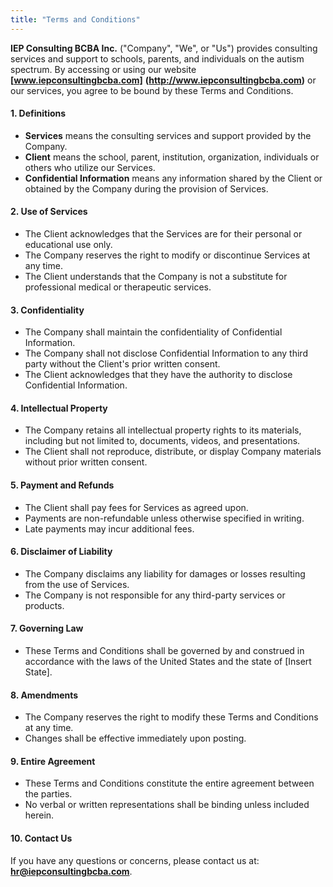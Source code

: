 ```yaml
---
title: "Terms and Conditions"
---
```


**IEP Consulting BCBA Inc.** ("Company", "We", or "Us") provides consulting services and support to schools, parents, and individuals on the autism spectrum. By accessing or using our website **[www.iepconsultingbcba.com]** **(http://www.iepconsultingbcba.com)** or our services, you agree to be bound by these Terms and Conditions.

#### 1. Definitions

- **Services** means the consulting services and support provided by the Company.
- **Client** means the school, parent, institution, organization, individuals or others who utilize our Services.
- **Confidential Information** means any information shared by the Client or obtained by the Company during the provision of Services.

#### 2. Use of Services

- The Client acknowledges that the Services are for their personal or educational use only.
- The Company reserves the right to modify or discontinue Services at any time.
- The Client understands that the Company is not a substitute for professional medical or therapeutic services.

#### 3. Confidentiality

- The Company shall maintain the confidentiality of Confidential Information.
- The Company shall not disclose Confidential Information to any third party without the Client's prior written consent.
- The Client acknowledges that they have the authority to disclose Confidential Information.

#### 4. Intellectual Property

- The Company retains all intellectual property rights to its materials, including but not limited to, documents, videos, and presentations.
- The Client shall not reproduce, distribute, or display Company materials without prior written consent.

#### 5. Payment and Refunds

- The Client shall pay fees for Services as agreed upon.
- Payments are non-refundable unless otherwise specified in writing.
- Late payments may incur additional fees.

#### 6. Disclaimer of Liability

- The Company disclaims any liability for damages or losses resulting from the use of Services.
- The Company is not responsible for any third-party services or products.

#### 7. Governing Law

- These Terms and Conditions shall be governed by and construed in accordance with the laws of the United States and the state of [Insert State].

#### 8. Amendments

- The Company reserves the right to modify these Terms and Conditions at any time.
- Changes shall be effective immediately upon posting.

#### 9. Entire Agreement

- These Terms and Conditions constitute the entire agreement between the parties.
- No verbal or written representations shall be binding unless included herein.

#### 10. Contact Us

If you have any questions or concerns, please contact us at: **hr@iepconsultingbcba.com**.
